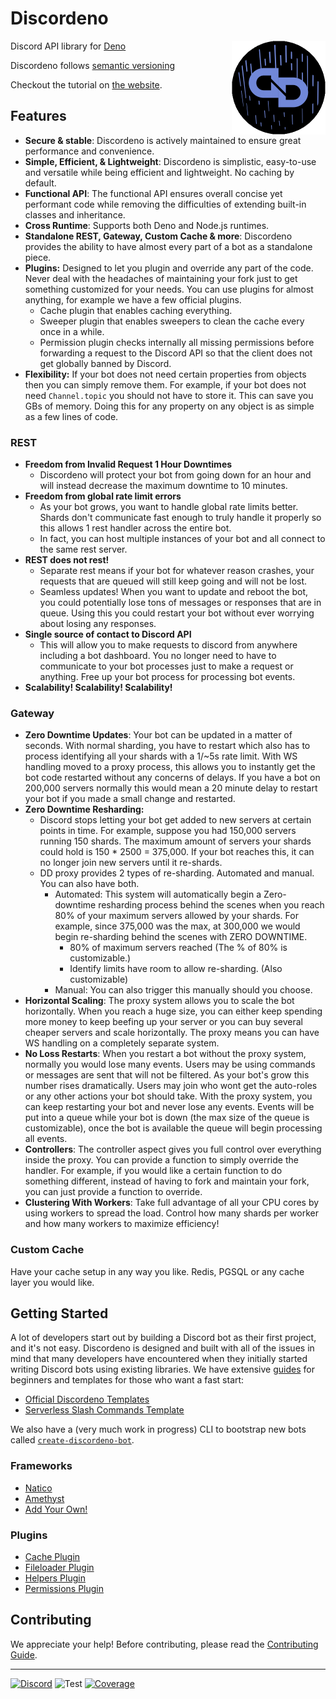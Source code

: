 # Discordeno

<img align="right" src="https://raw.githubusercontent.com/discordeno/discordeno/main/site/static/img/logo.png" height="150px">

Discord API library for [Deno](https://deno.land)

Discordeno follows [semantic versioning](https://semver.org/)

<!-- TODO: add coverage back when it is stable -->

Checkout the tutorial on [the website](https://discordeno.mod.land/docs/intro).

## Features

- **Secure & stable**: Discordeno is actively maintained to ensure great performance and convenience.
- **Simple, Efficient, & Lightweight**: Discordeno is simplistic, easy-to-use and versatile while being efficient and
  lightweight. No caching by default.
- **Functional API**: The functional API ensures overall concise yet performant code while removing the difficulties of
  extending built-in classes and inheritance.
- **Cross Runtime**: Supports both Deno and Node.js runtimes.
- **Standalone REST, Gateway, Custom Cache & more**: Discordeno provides the ability to have almost every part of a bot
  as a standalone piece.
- **Plugins:** Designed to let you plugin and override any part of the code. Never deal with the headaches of
  maintaining your fork just to get something customized for your needs. You can use plugins for almost anything, for
  example we have a few official plugins.
  - Cache plugin that enables caching everything.
  - Sweeper plugin that enables sweepers to clean the cache every once in a while.
  - Permission plugin checks internally all missing permissions before forwarding a request to the Discord API so that
    the client does not get globally banned by Discord.
- **Flexibility:** If your bot does not need certain properties from objects then you can simply remove them. For
  example, if your bot does not need `Channel.topic` you should not have to store it. This can save you GBs of memory.
  Doing this for any property on any object is as simple as a few lines of code.

### REST

- **Freedom from Invalid Request 1 Hour Downtimes**
  - Discordeno will protect your bot from going down for an hour and will instead decrease the maximum downtime to 10
    minutes.
- **Freedom from global rate limit errors**
  - As your bot grows, you want to handle global rate limits better. Shards don't communicate fast enough to truly
    handle it properly so this allows 1 rest handler across the entire bot.
  - In fact, you can host multiple instances of your bot and all connect to the same rest server.
- **REST does not rest!**
  - Separate rest means if your bot for whatever reason crashes, your requests that are queued will still keep going and
    will not be lost.
  - Seamless updates! When you want to update and reboot the bot, you could potentially lose tons of messages or
    responses that are in queue. Using this you could restart your bot without ever worrying about losing any responses.
- **Single source of contact to Discord API**
  - This will allow you to make requests to discord from anywhere including a bot dashboard. You no longer need to have
    to communicate to your bot processes just to make a request or anything. Free up your bot process for processing bot
    events.
- **Scalability! Scalability! Scalability!**

### Gateway

- **Zero Downtime Updates**: Your bot can be updated in a matter of seconds. With normal sharding, you have to restart
  which also has to process identifying all your shards with a 1/~5s rate limit. With WS handling moved to a proxy
  process, this allows you to instantly get the bot code restarted without any concerns of delays. If you have a bot on
  200,000 servers normally this would mean a 20 minute delay to restart your bot if you made a small change and
  restarted.
- **Zero Downtime Resharding:**
  - Discord stops letting your bot get added to new servers at certain points in time. For example, suppose you had
    150,000 servers running 150 shards. The maximum amount of servers your shards could hold is 150 \* 2500 = 375,000.
    If your bot reaches this, it can no longer join new servers until it re-shards.
  - DD proxy provides 2 types of re-sharding. Automated and manual. You can also have both.
    - Automated: This system will automatically begin a Zero-downtime resharding process behind the scenes when you
      reach 80% of your maximum servers allowed by your shards. For example, since 375,000 was the max, at 300,000 we
      would begin re-sharding behind the scenes with ZERO DOWNTIME.
      - 80% of maximum servers reached (The % of 80% is customizable.)
      - Identify limits have room to allow re-sharding. (Also customizable)
    - Manual: You can also trigger this manually should you choose.
- **Horizontal Scaling**: The proxy system allows you to scale the bot horizontally. When you reach a huge size, you can
  either keep spending more money to keep beefing up your server or you can buy several cheaper servers and scale
  horizontally. The proxy means you can have WS handling on a completely separate system.
- **No Loss Restarts**: When you restart a bot without the proxy system, normally you would lose many events. Users may
  be using commands or messages are sent that will not be filtered. As your bot's grow this number rises dramatically.
  Users may join who wont get the auto-roles or any other actions your bot should take. With the proxy system, you can
  keep restarting your bot and never lose any events. Events will be put into a queue while your bot is down (the max
  size of the queue is customizable), once the bot is available the queue will begin processing all events.
- **Controllers**: The controller aspect gives you full control over everything inside the proxy. You can provide a
  function to simply override the handler. For example, if you would like a certain function to do something different,
  instead of having to fork and maintain your fork, you can just provide a function to override.
- **Clustering With Workers**: Take full advantage of all your CPU cores by using workers to spread the load. Control
  how many shards per worker and how many workers to maximize efficiency!

### Custom Cache

Have your cache setup in any way you like. Redis, PGSQL or any cache layer you would like.

## Getting Started

A lot of developers start out by building a Discord bot as their first project, and it's not easy. Discordeno is
designed and built with all of the issues in mind that many developers have encountered when they initially started
writing Discord bots using existing libraries. We have extensive [guides](https://discordeno.mod.land/docs/intro) for
beginners and templates for those who want a fast start:

- [Official Discordeno Templates](https://github.com/discordeno/discordeno/tree/main/template)
- [Serverless Slash Commands Template](https://github.com/discordeno/serverless-deno-deploy-template)

We also have a (very much work in progress) CLI to bootstrap new bots called
[`create-discordeno-bot`](https://github.com/Reboot-Codes/create-discordeno-bot/).

### Frameworks

- [Natico](https://github.com/naticoo/framework)
- [Amethyst](https://github.com/AmethystFramework/framework)
- [Add Your Own!](https://github.com/discordeno/discordeno/pulls)

### Plugins

- [Cache Plugin](plugins/cache)
- [Fileloader Plugin](plugins/fileloader)
- [Helpers Plugin](plugins/helpers)
- [Permissions Plugin](plugins/permissions)

## Contributing

We appreciate your help! Before contributing, please read the
[Contributing Guide](https://github.com/discordeno/discordeno/blob/main/.github/CONTRIBUTING.md).

---

[![Discord](https://img.shields.io/discord/785384884197392384?color=7289da&logo=discord&logoColor=dark)](https://discord.com/invite/5vBgXk3UcZ)
![Test](https://github.com/discordeno/discordeno/workflows/Test/badge.svg)
[![Coverage](https://img.shields.io/codecov/c/gh/discordeno/discordeno)](https://codecov.io/gh/discordeno/discordeno)
